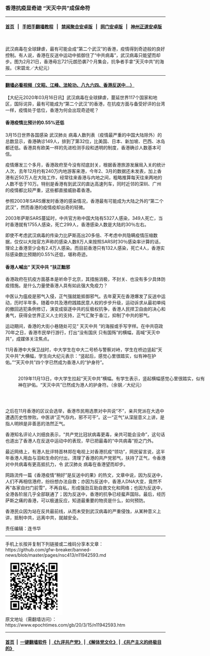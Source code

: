 ### 香港抗疫显奇迹 “天灭中共”成保命符
------------------------

#### [首页](https://github.com/gfw-breaker/banned-news/blob/master/README.md) &nbsp;&nbsp;|&nbsp;&nbsp; [手把手翻墙教程](https://github.com/gfw-breaker/guides/wiki) &nbsp;&nbsp;|&nbsp;&nbsp; [禁闻聚合安卓版](https://github.com/gfw-breaker/bn-android) &nbsp;&nbsp;|&nbsp;&nbsp; [网门安卓版](https://github.com/oGate2/oGate) &nbsp;&nbsp;|&nbsp;&nbsp; [神州正道安卓版](https://github.com/SzzdOgate/update) 



<div><img alt="" class="aligncenter wp-post-image" src="https://i.epochtimes.com/assets/uploads/2020/03/photo_2020-02-21_07-30-27-600x400.jpg"/>
<div class="red16 caption">
 <p>
  武汉病毒在全球肆虐，最有可能会成“第二个武汉”的香港，疫情得到奇迹般的良好控制。有人说，香港在反送中运动中抵御住了“中共病毒”，武汉病毒只能望而却步。图为2月21日，香港毋忘721元朗恐袭7个月集会，抗争者手拿“天灭中共”的海报。（宋碧龙／大纪元）
 </p>
</div>
</div><hr/>

#### [翻墙必看视频（文昭、江峰、法轮功、八九六四、香港反送中...）](https://github.com/gfw-breaker/banned-news/blob/master/pages/link3.md)

<div><p>
 【大纪元2020年03月16日讯】武汉病毒在全球肆虐，蔓延世界117个国家和地区，国际诧异，最有可能成为“第二个武汉”的香港，在抗疫方面与备受好评的台湾一样，疫情处于低位，香港为何会出现奇迹呢？
</p>
<h4>
 香港疫情比预计的0.55%还低
</h4>
<p>
 3月15日世界各国感染
 <ok href="https://www.epochtimes.com/gb/tag/%E6%AD%A6%E6%B1%89%E8%82%BA%E7%82%8E.html">
  武汉肺炎
 </ok>
 病毒人数列表（疫情最严重的中国大陆除外）的总数显示，香港确诊149人，排到了第32位，比美国、日本、新加坡、巴西、冰岛都还低。香港具有欧美一样的先进检测手段和透明的制度，香港确诊人数基本可信。
</p>
<p>
 疫情爆发三个多月，香港政府至今没有彻底封关，根据香港旅游发展局入关的统计人次，去年12月约有240万内地游客来港，今年2、3月的数据还未发表，加上香港有近50万人在大陆工作，经常往来香港与内地之间，粗略推算每天往来两地的人数不低于10万。特别是香港有到武汉的直达高速列车，同时近邻的深圳、广州的疫情都比较严重，这些都直接威胁着香港。
</p>
<p>
 参照2003年SARS爆发时香港的感染情况，香港最有可能成为大陆之外的“第二个武汉”，然而香港的疫情疫却出奇的轻微。
</p>
<p>
 2003年萨斯SARS蔓延时，中共官方称中国大陆有5327人感染，349人死亡，当时香港就有1755人感染，死亡299人，香港感染人数是大陆的30％左右。
</p>
<p>
 即使不考虑武汉病毒的传染力比萨斯高出20多倍、不考虑中共隐瞒疫情压缩数据，仅仅以大陆官方声称的感染人数8万人来按照SARS时30％感染率计算的话，理论上香港至少会有2.4万人感染。而目前香港只有132人感染，死亡4人，香港实际感染数比预期的0.55%还低，堪称奇迹。
</p>
<h4>
 香港人喊出“
 <ok href="https://www.epochtimes.com/gb/tag/%E5%A4%A9%E7%81%AD%E4%B8%AD%E5%85%B1.html">
  天灭中共
 </ok>
 ”扶正黜邪
</h4>
<p>
 香港政府在抗疫方面基本是听命于北京，其措施消极，不封关、也没有多少具体防疫措施。是什么力量使香港人具有如此强大免疫力？
</p>
<p>
 中医认为瘟疫是邪气入侵，正气强就能抵御邪气。去年夏天在香港爆发了反送中运动，历时半年多。随着中共及港府践踏民意人权的步步升级，运动诉求从最初单纯的撤回逃犯条例修订，演变成驱逐中共的反极权抗争，香港人民捍卫自由的决心和勇气，获得全世界正义人士的支持，正气汇聚于香江，抑制了中共的邪气。
</p>
<p>
 运动期间，香港的大街小巷随处可见“
 <ok href="https://www.epochtimes.com/gb/tag/%E5%A4%A9%E7%81%AD%E4%B8%AD%E5%85%B1.html">
  天灭中共
 </ok>
 ”的海报或手写字样。在中共窃政70年之日，香港市民举行游行，打出“没有国庆 只有国殇”的横幅，高喊“天灭中共”，成媒体关注焦点。
</p>
<p>
 11月香港中大保卫战时，中大学生在中大二号桥与警察对峙，学生在桥边竖起“天灭中共”大横幅，学生向大纪元表示：“竖起后，感觉心里很踏实，似有神在护佑。”“天灭中共”四个字已然成为香港人的“护身符”。
</p>
<figure class="wp-caption aligncenter" id="attachment_11942620" style="width: 600px">
 <ok href="http://i.epochtimes.com/assets/uploads/2020/03/B08I0772-e1584299464210.jpg">
  <img alt="" class="size-large wp-image-11942620" src="http://i.epochtimes.com/assets/uploads/2020/03/B08I0772-600x400.jpg"/>
 </ok>
 <br/><figcaption class="wp-caption-text">
  2019年11月13日，中大学生拉起“天灭中共”横幅。有学生表示，竖起横幅感觉心里很踏实，似有神在护佑。“天灭中共”已然成为港人的护身符。（余钢／大纪元）
 </figcaption><br/>
</figure><br/>
<p>
 之后在11月香港的区议会选举，香港市民用选票对中共说“不”，亲共党派在大选中遭遇历史性惨败。中医讲“正气存内，邪不可干”。这一“正气”从深层意义上讲，是指人明辨是非善恶的浩然正气。
</p>
<p>
 香港知名评论人刘细良表示，“共产党比冠状病毒更毒，亲共可能会没命”，这句话也道出了香港人在反送中运动中的表现，早已把最毒的“中共病毒”拒之门外。
</p>
<p>
 最近网络上，有港人批评特首林郑在电视上对香港抗疫“领功”，网民留言说，这半年香港人用血与泪和生命的付出，清理了香港的共产党邪气，扶持了正气，令香港对中共病毒有更高抵抗力，令
 <ok href="https://www.epochtimes.com/gb/tag/%E6%AD%A6%E6%B1%89%E8%82%BA%E7%82%8E.html">
  武汉肺炎
 </ok>
 病毒在香港望而却步。
</p>
<p>
 网路流传一篇《香港疫情“稍好”是反送中的果》的热文，文章中说，因为反送中，人们不再相信港府，纷纷想办法自救；亦因为反送中，香港人DNA大变，竟然不再“各家自扫门前雪”，不再自私，形成强劲互助自救文化和网络；也因为反送中，全港各阶层几乎全部联通了；因为反送中，香港的抗争已经蜚声国际。最后，经历萨斯之痛的香港，可以极速反应，知道最重要的物资是什么，如何预防。
</p>
<p>
 香港民众因为站在反共最前线，从而未受到武汉病毒的严重侵蚀，从某种意义上讲，抵制中共，远离中共，就越安全。
</p>
<p>
 责任编辑：连书华
</p>
</div>
<hr/>
手机上长按并复制下列链接或二维码分享本文章：<br/>
https://github.com/gfw-breaker/banned-news/blob/master/pages/nsc413/n11942593.md <br/>
<a href='https://github.com/gfw-breaker/banned-news/blob/master/pages/nsc413/n11942593.md'><img src='https://github.com/gfw-breaker/banned-news/blob/master/pages/nsc413/n11942593.md.png'/></a> <br/>
原文地址（需翻墙访问）：https://www.epochtimes.com/gb/20/3/15/n11942593.htm


------------------------
#### [首页](https://github.com/gfw-breaker/banned-news/blob/master/README.md) &nbsp;|&nbsp; [一键翻墙软件](https://github.com/gfw-breaker/nogfw/blob/master/README.md) &nbsp;| [《九评共产党》](https://github.com/gfw-breaker/9ping.md/blob/master/README.md#九评之一评共产党是什么) | [《解体党文化》](https://github.com/gfw-breaker/jtdwh.md/blob/master/README.md) | [《共产主义的终极目的》](https://github.com/gfw-breaker/gczydzjmd.md/blob/master/README.md)


<img src='http://gfw-breaker.win/banned-news/pages/nsc413/n11942593.md' width='0px' height='0px'/>